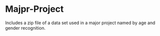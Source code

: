 # Majpr-Project
Includes a zip file of a data set used in a major project named by age and gender recognition.
